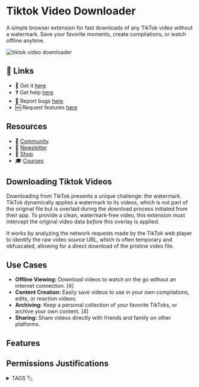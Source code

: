 # Tiktok Video Downloader

A simple browser extension for fast downloads of any TikTok video without a watermark. Save your favorite moments, create compilations, or watch offline anytime.

![tiktok video downloader](https://github.com/user-attachments/assets/b8d6ee7b-ef1e-4478-819e-0922ee771acc)

## 🔗 Links

- 🎁 Get it [here](https://serp.ly/tiktok-video-downloader)
- ❓ Get help [here](https://github.com/orgs/serpapps/discussions/categories/faq)
- 🐛 Report bugs [here](https://github.com/serpapps/tiktok-video-downloader/issues)
- 🆕 Request features [here](https://github.com/serpapps/tiktok-video-downloader/issues)

## Resources

- 💬 [Community](https://serp.ly/@serp/community)
- 💌 [Newsletter](https://serp.ly/@serp/email)
- 🛒 [Shop](https://serp.ly/@serp/store)
- 🎓 [Courses](https://serp.ly/@serp/courses)

## Downloading Tiktok Videos

Downloading from TikTok presents a unique challenge: the watermark. TikTok dynamically applies a watermark to its videos, which is not part of the original file but is overlaid during the download process initiated from their app. To provide a clean, watermark-free video, this extension must intercept the original video data *before* this overlay is applied. 

It works by analyzing the network requests made by the TikTok web player to identify the raw video source URL, which is often temporary and obfuscated, allowing for a direct download of the pristine video file.

## Use Cases

- **Offline Viewing:** Download videos to watch on the go without an internet connection. [4]
- **Content Creation:** Easily save videos to use in your own compilations, edits, or reaction videos.
- **Archiving:** Keep a personal collection of your favorite TikToks, or archive your own content. [4]
- **Sharing:** Share videos directly with friends and family on other platforms.

## Features


<!-- ## Screenshots -->

<!-- ## Videos -->


## Permissions Justifications




<details>
  <summary> TAGS 🏷️ </summary>

how to download all your tiktok videos at once
how to download saved tiktok videos
how to download tiktok audio
how to download tiktok on android phone
how to download tiktok profile picture
how to download tiktok sounds
how to download tiktok video from link
how to download tiktok videos
how to download tiktok videos on pc
how to download tiktok videos without watermark
how to use vpn to download tiktok
tiktok audio downloader
tiktok downloader
tiktok downloader extension
tiktok downloader hd
tiktok downloader mp3
tiktok downloader no watermark
tiktok downloader online
tiktok link downloader
tiktok live downloader
tiktok pfp downloader
tiktok photo downloader
tiktok profile picture downloader
tiktok slideshow downloader
tiktok story downloader
tiktok video downloader

</details>
